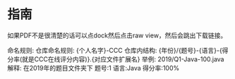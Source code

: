 # 指南
如果PDF不是很清楚的话可以点dock然后点击raw view，然后会跳出下载链接。



命名规则:
  仓库命名规则:
    {个人名字}-CCC
  仓库内结构:
    {年份}/{题号}-{语言}-{得分率(就是CCC在线评分内容)}.{对应文件扩展名}
    举例:
      2019/Q1-Java-100.java
      解释:
        在2019年的题目文件夹下
        题号:1
        语言:Java
        得分率:100%
